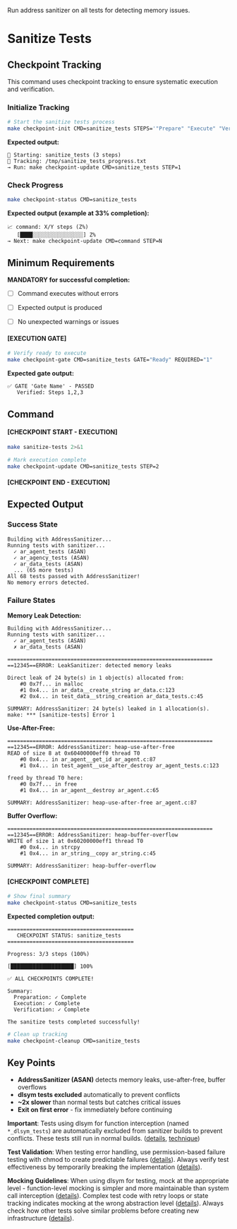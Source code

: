 Run address sanitizer on all tests for detecting memory issues.


# Sanitize Tests
## Checkpoint Tracking

This command uses checkpoint tracking to ensure systematic execution and verification.

### Initialize Tracking
```bash
# Start the sanitize tests process
make checkpoint-init CMD=sanitize_tests STEPS='"Prepare" "Execute" "Verify"'
```

**Expected output:**
```
📍 Starting: sanitize_tests (3 steps)
📁 Tracking: /tmp/sanitize_tests_progress.txt
→ Run: make checkpoint-update CMD=sanitize_tests STEP=1
```

### Check Progress
```bash
make checkpoint-status CMD=sanitize_tests
```

**Expected output (example at 33% completion):**
```
📈 command: X/Y steps (Z%)
   [████░░░░░░░░░░░░░░░░] Z%
→ Next: make checkpoint-update CMD=command STEP=N
```

## Minimum Requirements

**MANDATORY for successful completion:**
- [ ] Command executes without errors
- [ ] Expected output is produced
- [ ] No unexpected warnings or issues



#### [EXECUTION GATE]
```bash
# Verify ready to execute
make checkpoint-gate CMD=sanitize_tests GATE="Ready" REQUIRED="1"
```

**Expected gate output:**
```
✅ GATE 'Gate Name' - PASSED
   Verified: Steps 1,2,3
```

## Command

#### [CHECKPOINT START - EXECUTION]

```bash
make sanitize-tests 2>&1

# Mark execution complete
make checkpoint-update CMD=sanitize_tests STEP=2
```


#### [CHECKPOINT END - EXECUTION]
## Expected Output

### Success State
```
Building with AddressSanitizer...
Running tests with sanitizer...
  ✓ ar_agent_tests (ASAN)
  ✓ ar_agency_tests (ASAN)
  ✓ ar_data_tests (ASAN)
  ... (65 more tests)
All 68 tests passed with AddressSanitizer!
No memory errors detected.
```

### Failure States

**Memory Leak Detection:**
```
Building with AddressSanitizer...
Running tests with sanitizer...
  ✓ ar_agent_tests (ASAN)
  ✗ ar_data_tests (ASAN)

=================================================================
==12345==ERROR: LeakSanitizer: detected memory leaks

Direct leak of 24 byte(s) in 1 object(s) allocated from:
    #0 0x7f... in malloc
    #1 0x4... in ar_data__create_string ar_data.c:123
    #2 0x4... in test_data__string_creation ar_data_tests.c:45

SUMMARY: AddressSanitizer: 24 byte(s) leaked in 1 allocation(s).
make: *** [sanitize-tests] Error 1
```

**Use-After-Free:**
```
=================================================================
==12345==ERROR: AddressSanitizer: heap-use-after-free
READ of size 8 at 0x60400000eff0 thread T0
    #0 0x4... in ar_agent__get_id ar_agent.c:87
    #1 0x4... in test_agent__use_after_destroy ar_agent_tests.c:123

freed by thread T0 here:
    #0 0x7f... in free
    #1 0x4... in ar_agent__destroy ar_agent.c:65

SUMMARY: AddressSanitizer: heap-use-after-free ar_agent.c:87
```

**Buffer Overflow:**
```
=================================================================
==12345==ERROR: AddressSanitizer: heap-buffer-overflow
WRITE of size 1 at 0x60200000eff1 thread T0
    #0 0x4... in strcpy
    #1 0x4... in ar_string__copy ar_string.c:45

SUMMARY: AddressSanitizer: heap-buffer-overflow
```


#### [CHECKPOINT COMPLETE]
```bash
# Show final summary
make checkpoint-status CMD=sanitize_tests
```

**Expected completion output:**
```
========================================
   CHECKPOINT STATUS: sanitize_tests
========================================

Progress: 3/3 steps (100%)

[████████████████████] 100%

✅ ALL CHECKPOINTS COMPLETE!

Summary:
  Preparation: ✓ Complete
  Execution: ✓ Complete  
  Verification: ✓ Complete

The sanitize tests completed successfully!
```

```bash
# Clean up tracking
make checkpoint-cleanup CMD=sanitize_tests
```

## Key Points

- **AddressSanitizer (ASAN)** detects memory leaks, use-after-free, buffer overflows
- **dlsym tests excluded** automatically to prevent conflicts
- **~2x slower** than normal tests but catches critical issues
- **Exit on first error** - fix immediately before continuing

**Important**: Tests using dlsym for function interception (named `*_dlsym_tests`) are automatically excluded from sanitizer builds to prevent conflicts. These tests still run in normal builds. ([details](../../kb/sanitizer-test-exclusion-pattern.md), [technique](../../kb/dlsym-test-interception-technique.md))

**Test Validation**: When testing error handling, use permission-based failure testing with chmod to create predictable failures ([details](../../kb/permission-based-failure-testing.md)). Always verify test effectiveness by temporarily breaking the implementation ([details](../../kb/test-effectiveness-verification.md)).

**Mocking Guidelines**: When using dlsym for testing, mock at the appropriate level - function-level mocking is simpler and more maintainable than system call interception ([details](../../kb/mock-at-right-level-pattern.md)). Complex test code with retry loops or state tracking indicates mocking at the wrong abstraction level ([details](../../kb/test-complexity-as-code-smell.md)). Always check how other tests solve similar problems before creating new infrastructure ([details](../../kb/check-existing-solutions-first.md)).